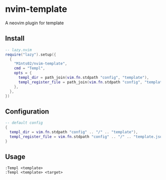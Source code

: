# nvim-template

A neovim plugin for template

## Install

```lua
-- lazy.nvim
require("lazy").setup({
  {
    "M1nts02/nvim-template",
    cmd = "Templ",
    opts = {
      templ_dir = path_join(vim.fn.stdpath "config", "template"),
      templ_register_file = path_join(vim.fn.stdpath "config", "template.json"),
    },
  },
})
```

## Configuration

```lua
-- default config
{
  templ_dir = vim.fn.stdpath "config" .. "/" .. "template"),
  templ_register_file = vim.fn.stdpath "config" .. "/" .. "template.json"),
}
```

## Usage

```vim
:Templ <template>
:Templ <template> <target>
```
